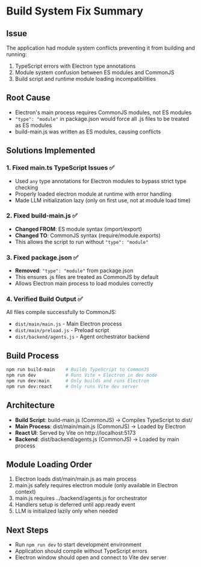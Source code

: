 # Build System Fix Summary

## Issue
The application had module system conflicts preventing it from building and running:
1. TypeScript errors with Electron type annotations
2. Module system confusion between ES modules and CommonJS
3. Build script and runtime module loading incompatibilities

## Root Cause
- Electron's main process requires CommonJS modules, not ES modules
- `"type": "module"` in package.json would force all .js files to be treated as ES modules
- build-main.js was written as ES modules, causing conflicts

## Solutions Implemented

### 1. Fixed main.ts TypeScript Issues ✅
- Used `any` type annotations for Electron modules to bypass strict type checking
- Properly loaded electron module at runtime with error handling
- Made LLM initialization lazy (only on first use, not at module load time)

### 2. Fixed build-main.js ✅
- **Changed FROM**: ES module syntax (import/export)
- **Changed TO**: CommonJS syntax (require/module.exports)
- This allows the script to run without `"type": "module"`

### 3. Fixed package.json ✅
- **Removed**: `"type": "module"` from package.json
- This ensures .js files are treated as CommonJS by default
- Allows Electron main process to load modules correctly

### 4. Verified Build Output ✅
All files compile successfully to CommonJS:
- `dist/main/main.js` - Main Electron process
- `dist/main/preload.js` - Preload script
- `dist/backend/agents.js` - Agent orchestrator backend

## Build Process
```bash
npm run build-main    # Builds TypeScript to CommonJS
npm run dev           # Runs Vite + Electron in dev mode
npm run dev:main      # Only builds and runs Electron
npm run dev:react     # Only runs Vite dev server
```

## Architecture
- **Build Script**: build-main.js (CommonJS) → Compiles TypeScript to dist/
- **Main Process**: dist/main/main.js (CommonJS) → Loaded by Electron
- **React UI**: Served by Vite on http://localhost:5173
- **Backend**: dist/backend/agents.js (CommonJS) → Loaded by main process

## Module Loading Order
1. Electron loads dist/main/main.js as main process
2. main.js safely requires electron module (only available in Electron context)
3. main.js requires ../backend/agents.js for orchestrator
4. Handlers setup is deferred until app.ready event
5. LLM is initialized lazily only when needed

## Next Steps
- Run `npm run dev` to start development environment
- Application should compile without TypeScript errors
- Electron window should open and connect to Vite dev server
